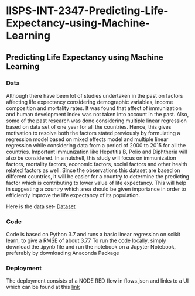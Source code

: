 # llSPS-INT-2347-Predicting-Life-Expectancy-using-Machine-Learning
## Predicting Life Expectancy using Machine Learning

### Data
Although there have been lot of studies undertaken in the past on factors affecting life expectancy considering demographic variables, 
income composition and mortality rates. It was found that affect of immunization and human development index was not taken into account in 
the past. Also, some of the past research was done considering multiple linear regression based on data set of one year for all the countries. 
Hence, this gives motivation to resolve both the factors stated previously by formulating a regression model based on mixed effects model and 
multiple linear regression while considering data from a period of 2000 to 2015 for all the countries. Important immunization like Hepatitis B,
Polio and Diphtheria will also be considered. In a nutshell, this study will focus on immunization factors, mortality factors, economic factors,
social factors and other health related factors as well. Since the observations this dataset are based on different countries, it will be 
easier for a country to determine the predicting factor which is contributing to lower value of life expectancy. This will help in suggesting 
a country which area should be given importance in order to efficiently improve the life expectancy of its population. 

Here is the data set- [Dataset](https://www.kaggle.com/kumarajarshi/life-expectancy-who)

### Code
Code is based on Python 3.7 and runs a basic linear regression on scikit learn, to give a RMSE of about 3.77
To run the code locally, simply download the .ipynb file and run the notebook on a Jupyter Notebook, preferably by downloading Anaconda Package

### Deployment
The deployment consists of a NODE RED flow in flows.json and links to a UI which can be found at this [link](https://node-red-xskfb.eu-gb.mybluemix.net/ui/#!/0?socketid=OrQbhOPGTo_993iMAAAA)
